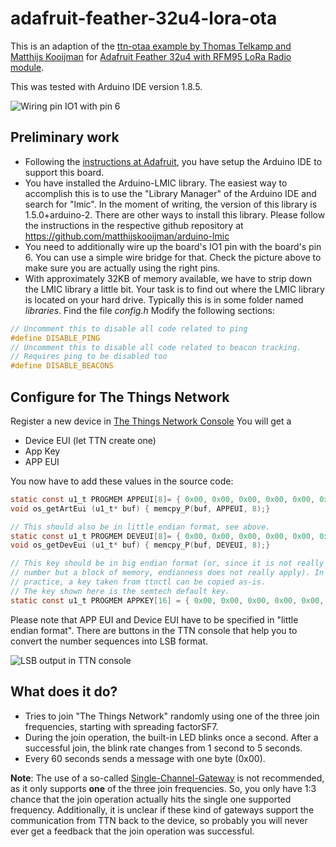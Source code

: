 # adafruit-feather-32u4-lora-ota

This is an adaption of the [ttn-otaa example by Thomas Telkamp and Matthijs Kooijman](https://github.com/matthijskooijman/arduino-lmic/tree/master/examples) 
for [Adafruit Feather 32u4 with RFM95 LoRa Radio module](https://learn.adafruit.com/adafruit-feather-32u4-radio-with-lora-radio-module/#).

This was tested with Arduino IDE version 1.8.5.

![Wiring pin IO1 with pin 6](https://github.com/wklenk/adafruit-feather-32u4-lora-ota/blob/master/media/wire_bridge.jpg)

## Preliminary work
* Following the [instructions at Adafruit](https://learn.adafruit.com/adafruit-feather-32u4-radio-with-lora-radio-module/setup), 
you have setup the Arduino IDE to support this board.
* You have installed the Arduino-LMIC library. The easiest way to accomplish 
this is to use the "Library Manager" of the Arduino IDE and search for "lmic".
In the moment of writing, the version of this library is 1.5.0+arduino-2.
There are other ways to install this library. Please follow the instructions 
in the respective github repository at https://github.com/matthijskooijman/arduino-lmic
* You need to additionally wire up the board's IO1 pin with the board's pin 6.
You can use a simple wire bridge for that. Check the picture above to make sure you are actually
using the right pins.
* With approximately 32KB of memory available, we have to strip down the LMIC library a little bit.
Your task is to find out where the LMIC library is located on your hard drive. 
Typically this is in some folder named _libraries_. Find the file _config.h_
Modify the following sections:
  
```c
// Uncomment this to disable all code related to ping
#define DISABLE_PING
// Uncomment this to disable all code related to beacon tracking.
// Requires ping to be disabled too
#define DISABLE_BEACONS
```

## Configure for The Things Network
Register a new device in [The Things Network Console](https://console.thethingsnetwork.org/)
You will get a
* Device EUI (let TTN create one)
* App Key
* APP EUI

You now have to add these values in the source code:

```c
static const u1_t PROGMEM APPEUI[8]= { 0x00, 0x00, 0x00, 0x00, 0x00, 0x00, 0x00, 0x00 };
void os_getArtEui (u1_t* buf) { memcpy_P(buf, APPEUI, 8);}

// This should also be in little endian format, see above.
static const u1_t PROGMEM DEVEUI[8]= { 0x00, 0x00, 0x00, 0x00, 0x00, 0x00, 0x00, 0x00 };
void os_getDevEui (u1_t* buf) { memcpy_P(buf, DEVEUI, 8);}

// This key should be in big endian format (or, since it is not really a
// number but a block of memory, endianness does not really apply). In
// practice, a key taken from ttnctl can be copied as-is.
// The key shown here is the semtech default key.
static const u1_t PROGMEM APPKEY[16] = { 0x00, 0x00, 0x00, 0x00, 0x00, 0x00, 0x00, 0x00, 0x00, 0x00, 0x00, 0x00, 0x00, 0x00, 0x00, 0x00 };
```
Please note that APP EUI and Device EUI have to be specified in "little endian format". There are
buttons in the TTN console that help you to convert the number sequences into LSB format.

![LSB output in TTN console](https://github.com/wklenk/adafruit-feather-32u4-lora-ota/blob/master/media/ttn_console_lsb.png)

## What does it do?

* Tries to join "The Things Network" randomly using one of the three join frequencies, 
starting with spreading factorSF7.
* During the join operation, the built-in LED blinks once a second. 
After a successful join, the blink rate changes from 1 second to 5 seconds.
* Every 60 seconds sends a message with one byte (0x00).

**Note**: The use of a so-called [Single-Channel-Gateway](https://www.thethingsnetwork.org/wiki/Hardware/Gateways/Single-Channel-Gateway)
is not recommended, as it only supports **one** of the three join frequencies. 
So, you only have 1:3 chance that the join operation actually hits the single one supported frequency. 
Additionally, it is unclear if these kind of gateways support the communication from TTN back to the device,
so probably you will never ever get a feedback that the join operation was successful.

